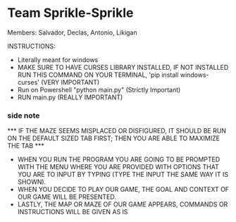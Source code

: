 # Team Sprikle-Sprikle
Members: Salvador, Declas, Antonio, Likigan


INSTRUCTIONS:
- Literally meant for windows
- MAKE SURE TO HAVE CURSES LIBRARY INSTALLED, IF NOT INSTALLED RUN THIS COMMAND ON YOUR TERMINAL, 'pip install windows-curses' (VERY IMPORTANT)
- Run on Powershell "python main.py" (Strictly Important)
- RUN main.py (REALLY IMPORTANT)

### side note
*** IF THE MAZE SEEMS MISPLACED OR DISFIGURED, IT SHOULD BE RUN ON THE DEFAULT SIZED TAB FIRST; THEN YOU ARE ABLE TO MAXIMIZE THE TAB ***
- WHEN YOU RUN THE PROGRAM YOU ARE GOING TO BE PROMPTED WITH THE MENU WHERE YOU ARE PROVIDED WITH OPTIONS THAT YOU ARE TO INPUT BY TYPING (TYPE THE INPUT THE SAME WAY IT IS SHOWN).
- WHEN YOU DECIDE TO PLAY OUR GAME, THE GOAL AND CONTEXT OF OUR GAME WILL BE PRESENTED.
- LASTLY, THE MAP OR MAZE OF OUR GAME APPEARS, COMMANDS OR INSTRUCTIONS WILL BE GIVEN AS IS

